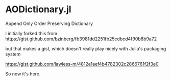 # AODictionary.jl
Append Only Order Preserving Dictionary

I initially forked this from https://gist.github.com/bzinberg/fb3981dd2251fb25cdbcd4f90b8b9a72

but that makes a gist, which doesn't really play nicely with Julia's packaging system

https://gist.github.com/lawless-m/4812e1aef4b4782302c2866761f2f3e0

So now it's here.
